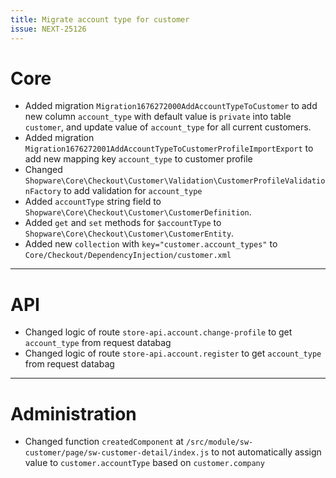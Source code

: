 ```yaml
---
title: Migrate account type for customer
issue: NEXT-25126
---
```

# Core
* Added migration `Migration1676272000AddAccountTypeToCustomer` to add new column `account_type` with default value is `private` into table `customer`, and update value of `account_type` for all current customers.
* Added migration `Migration1676272001AddAccountTypeToCustomerProfileImportExport` to add new mapping key `account_type` to customer profile
* Changed `Shopware\Core\Checkout\Customer\Validation\CustomerProfileValidationFactory` to add validation for `account_type` 
* Added `accountType` string field to `Shopware\Core\Checkout\Customer\CustomerDefinition`.
* Added `get` and `set` methods for `$accountType` to `Shopware\Core\Checkout\Customer\CustomerEntity`.
* Added new `collection` with `key="customer.account_types"` to `Core/Checkout/DependencyInjection/customer.xml`
___
# API
* Changed logic of route `store-api.account.change-profile` to get `account_type` from request databag 
* Changed logic of route `store-api.account.register` to get `account_type` from request databag 
___
# Administration
* Changed function `createdComponent` at `/src/module/sw-customer/page/sw-customer-detail/index.js` to not automatically assign value to `customer.accountType` based on `customer.company`

